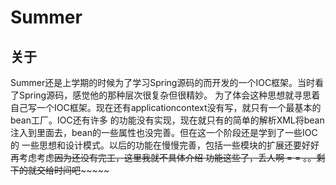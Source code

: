 Summer
====
关于
---
Summer还是上学期的时候为了学习Spring源码的而开发的一个IOC框架。当时看了Spring源码，感觉他的那种层次很复杂但很精妙。
为了体会这种思想就寻思着自己写一个IOC框架。现在还有applicationcontext没有写，就只有一个最基本的bean工厂。IOC还有许多
的功能没有实现，现在就只有的简单的解析XML将bean注入到里面去，bean的一些属性也没完善。但在这一个阶段还是学到了一些IOC的
一些思想和设计模式。以后的功能在慢慢完善，包括一些模块的扩展还要好好再考虑考虑~~~~~~因为还没有完工，这里我就不具体介绍
功能这些了，丢人啊 = = 。。剩下的就交给时间吧~~~~~~~~~~~

